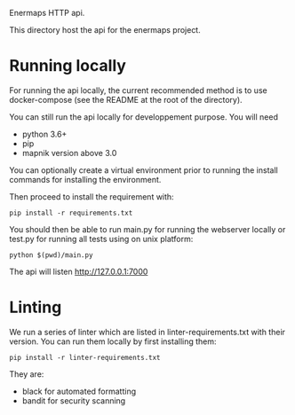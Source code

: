 Enermaps HTTP api.

This directory host the api for the enermaps project.

# Running locally

For running the api locally, the current recommended method 
is to use docker-compose (see the README at the root of the directory).

You can still run the api locally for developpement purpose. You will need

* python 3.6+
* pip
* mapnik version above 3.0

You can optionally create a virtual environment prior to running the install commands for installing the environment.

Then proceed to install the requirement with:

```
pip install -r requirements.txt
```

You should then be able to run main.py for running the webserver locally or test.py for running all tests using on unix platform:

```
python $(pwd)/main.py
```
The api will listen http://127.0.0.1:7000

# Linting

We run a series of linter which are listed in linter-requirements.txt with their version. 
You can run them locally by first installing them:

```
pip install -r linter-requirements.txt
```
They are:

* black for automated formatting
* bandit for security scanning
